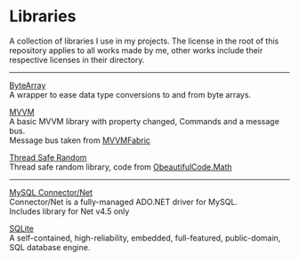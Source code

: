 # Libraries
A collection of libraries I use in my projects.
The license in the root of this repository applies to all works made by me, other works include their respective licenses in their directory.

---
[ByteArray](https://github.com/Solybum/Libraries/tree/master/ByteArray)  
A wrapper to ease data type conversions to and from byte arrays.  

[MVVM](https://github.com/Solybum/Libraries/tree/master/MVVM)  
A basic MVVM library with property changed, Commands and a message bus.  
Message bus taken from [MVVMFabric](https://github.com/brentedwards/MvvmFabric/tree/master/MvvmFabric/Messaging)  

[Thread Safe Random](https://github.com/Solybum/Libraries/tree/master/TSRandom)  
Thread safe random library, code from [ObeautifulCode.Math](https://github.com/OBeautifulCode/OBeautifulCode.Math/blob/master/OBeautifulCode.Math/ThreadSafeRandom.cs)

---

[MySQL Connector/Net](https://dev.mysql.com/downloads/connector/net/)  
Connector/Net is a fully-managed ADO.NET driver for MySQL.  
Includes library for Net v4.5 only  

[SQLite](https://www.sqlite.org/)  
A self-contained, high-reliability, embedded, full-featured, public-domain, SQL database engine.  
